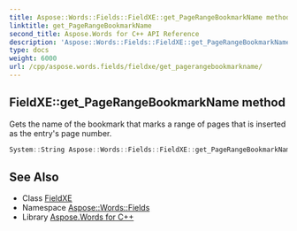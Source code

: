 ```yaml
---
title: Aspose::Words::Fields::FieldXE::get_PageRangeBookmarkName method
linktitle: get_PageRangeBookmarkName
second_title: Aspose.Words for C++ API Reference
description: 'Aspose::Words::Fields::FieldXE::get_PageRangeBookmarkName method. Gets the name of the bookmark that marks a range of pages that is inserted as the entry''s page number in C++.'
type: docs
weight: 6000
url: /cpp/aspose.words.fields/fieldxe/get_pagerangebookmarkname/
---
```

## FieldXE::get_PageRangeBookmarkName method


Gets the name of the bookmark that marks a range of pages that is inserted as the entry's page number.

```cpp
System::String Aspose::Words::Fields::FieldXE::get_PageRangeBookmarkName()
```

## See Also

* Class [FieldXE](../)
* Namespace [Aspose::Words::Fields](../../)
* Library [Aspose.Words for C++](../../../)
